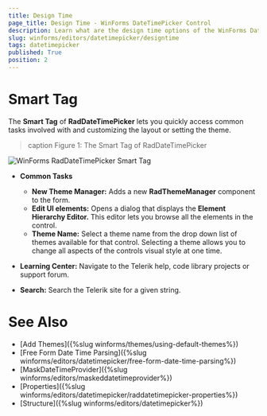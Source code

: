 ```yaml
---
title: Design Time
page_title: Design Time - WinForms DateTimePicker Control
description: Learn what are the design time options of the WinForms DateTimePicker.
slug: winforms/editors/datetimepicker/designtime
tags: datetimepicker
published: True
position: 2
---
```


# Smart Tag

The __Smart Tag__ of __RadDateTimePicker__ lets you quickly access common tasks involved with and customizing the layout or setting the theme.

>caption Figure 1: The Smart Tag of RadDateTimePicker

![WinForms RadDateTimePicker Smart Tag](images/datetimepicker-smart-tag001.png) 

* __Common Tasks__
    - __New Theme Manager:__ Adds a new __RadThemeManager__ component to the form.
    - __Edit UI elements:__ Opens a dialog that displays the __Element Hierarchy Editor.__ This editor lets you browse all the elements in the control.
    - __Theme Name:__ Select a theme name from the drop down list of themes available for that control. Selecting a theme allows you to change all aspects of the controls visual style at one time.
 
* __Learning Center:__ Navigate to the Telerik help, code library projects or support forum.
* __Search:__ Search the Telerik site for a given string.

# See Also

* [Add Themes]({%slug winforms/themes/using-default-themes%})
* [Free Form Date Time Parsing]({%slug winforms/editors/datetimepicker/free-form-date-time-parsing%})
* [MaskDateTimeProvider]({%slug winforms/editors/maskeddatetimeprovider%})
* [Properties]({%slug winforms/editors/datetimepicker/raddatetimepicker-properties%})
* [Structure]({%slug winforms/editors/datetimepicker%})
